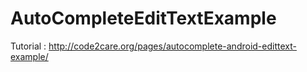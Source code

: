 AutoCompleteEditTextExample
===========================

Tutorial : http://code2care.org/pages/autocomplete-android-edittext-example/

